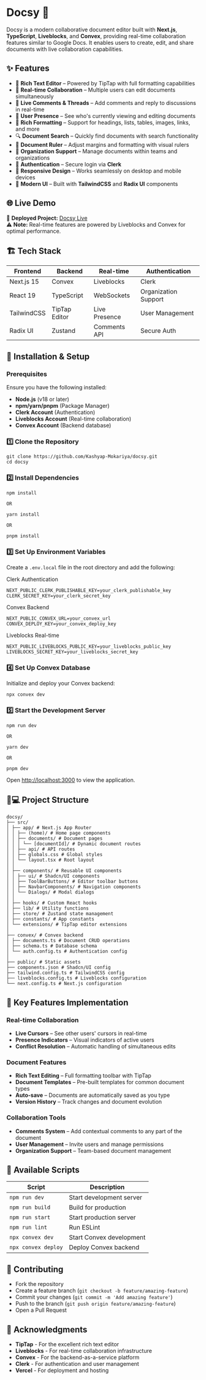 # Docsy 📝

Docsy is a modern collaborative document editor built with **Next.js**, **TypeScript**, **Liveblocks**, and **Convex**, providing real-time collaboration features similar to Google Docs. It enables users to create, edit, and share documents with live collaboration capabilities.

## ✨ Features

- 📝 **Rich Text Editor** – Powered by TipTap with full formatting capabilities
- 🤝 **Real-time Collaboration** – Multiple users can edit documents simultaneously
- 💬 **Live Comments & Threads** – Add comments and reply to discussions in real-time
- 👥 **User Presence** – See who's currently viewing and editing documents
- 🎨 **Rich Formatting** – Support for headings, lists, tables, images, links, and more
- 🔍 **Document Search** – Quickly find documents with search functionality
- 📏 **Document Ruler** – Adjust margins and formatting with visual rulers
- 🏢 **Organization Support** – Manage documents within teams and organizations
- 🔐 **Authentication** – Secure login via **Clerk**
- 📱 **Responsive Design** – Works seamlessly on desktop and mobile devices
- 🎨 **Modern UI** – Built with **TailwindCSS** and **Radix UI** components

## 🌐 Live Demo

🔗 **Deployed Project:** [Docsy Live](https://docsy-virid.vercel.app/)  
⚠️ **Note:** Real-time features are powered by Liveblocks and Convex for optimal performance.

## 🏗 Tech Stack

| Frontend | Backend | Real-time | Authentication |
| -------- | ------- | --------- | -------------- |
| Next.js 15 | Convex | Liveblocks | Clerk |
| React 19 | TypeScript | WebSockets | Organization Support |
| TailwindCSS | TipTap Editor | Live Presence | User Management |
| Radix UI | Zustand | Comments API | Secure Auth |

## 🚀 Installation & Setup

### Prerequisites

Ensure you have the following installed:
- **Node.js** (v18 or later)
- **npm/yarn/pnpm** (Package Manager)
- **Clerk Account** (Authentication)
- **Liveblocks Account** (Real-time collaboration)
- **Convex Account** (Backend database)

### 1️⃣ Clone the Repository

```
git clone https://github.com/Kashyap-Mokariya/docsy.git
cd docsy
```

### 2️⃣ Install Dependencies

```
npm install

OR

yarn install

OR

pnpm install
```

### 3️⃣ Set Up Environment Variables

Create a `.env.local` file in the root directory and add the following:

Clerk Authentication
```
NEXT_PUBLIC_CLERK_PUBLISHABLE_KEY=your_clerk_publishable_key
CLERK_SECRET_KEY=your_clerk_secret_key
```
Convex Backend
```
NEXT_PUBLIC_CONVEX_URL=your_convex_url
CONVEX_DEPLOY_KEY=your_convex_deploy_key
```

Liveblocks Real-time
```
NEXT_PUBLIC_LIVEBLOCKS_PUBLIC_KEY=your_liveblocks_public_key
LIVEBLOCKS_SECRET_KEY=your_liveblocks_secret_key
```

### 4️⃣ Set Up Convex Database

Initialize and deploy your Convex backend:
```
npx convex dev
```

### 5️⃣ Start the Development Server

```
npm run dev

OR

yarn dev

OR

pnpm dev
```

Open [http://localhost:3000](http://localhost:3000) to view the application.

## 🧑💻 Project Structure

```
docsy/
├── src/
│ ├── app/ # Next.js App Router
│ │ ├── (home)/ # Home page components
│ │ ├── documents/ # Document pages
│ │ │ └── [documentId]/ # Dynamic document routes
│ │ ├── api/ # API routes
│ │ ├── globals.css # Global styles
│ │ └── layout.tsx # Root layout
│ │
│ ├── components/ # Reusable UI components
│ │ ├── ui/ # Shadcn/UI components
│ │ ├── ToolBarButtons/ # Editor toolbar buttons
│ │ ├── NavbarComponents/ # Navigation components
│ │ └── Dialogs/ # Modal dialogs
│ │
│ ├── hooks/ # Custom React hooks
│ ├── lib/ # Utility functions
│ ├── store/ # Zustand state management
│ ├── constants/ # App constants
│ └── extensions/ # TipTap editor extensions
│
├── convex/ # Convex backend
│ ├── documents.ts # Document CRUD operations
│ ├── schema.ts # Database schema
│ └── auth.config.ts # Authentication config
│
├── public/ # Static assets
├── components.json # Shadcn/UI config
├── tailwind.config.ts # TailwindCSS config
├── liveblocks.config.ts # Liveblocks configuration
└── next.config.ts # Next.js configuration
```


## 📌 Key Features Implementation

### Real-time Collaboration
- **Live Cursors** – See other users' cursors in real-time
- **Presence Indicators** – Visual indicators of active users
- **Conflict Resolution** – Automatic handling of simultaneous edits

### Document Features
- **Rich Text Editing** – Full formatting toolbar with TipTap
- **Document Templates** – Pre-built templates for common document types
- **Auto-save** – Documents are automatically saved as you type
- **Version History** – Track changes and document evolution

### Collaboration Tools
- **Comments System** – Add contextual comments to any part of the document
- **User Management** – Invite users and manage permissions
- **Organization Support** – Team-based document management

## 🔧 Available Scripts

| Script | Description |
|--------|-------------|
| `npm run dev` | Start development server |
| `npm run build` | Build for production |
| `npm run start` | Start production server |
| `npm run lint` | Run ESLint |
| `npx convex dev` | Start Convex development |
| `npx convex deploy` | Deploy Convex backend |

## 🤝 Contributing

- Fork the repository
- Create a feature branch (`git checkout -b feature/amazing-feature`)
- Commit your changes (`git commit -m 'Add amazing feature'`)
- Push to the branch (`git push origin feature/amazing-feature`)
- Open a Pull Request


## 🙏 Acknowledgments

- **TipTap** - For the excellent rich text editor
- **Liveblocks** - For real-time collaboration infrastructure
- **Convex** - For the backend-as-a-service platform
- **Clerk** - For authentication and user management
- **Vercel** - For deployment and hosting
